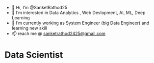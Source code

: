 - 👋 Hi, I’m @SanketRathod25
- 👀 I’m interested in  Data Analytics , Web Devlopment, AI, ML, Deep Learning
- 🌱 I’m currently working as System Engineer (big Data Engineer) and learning new skill 
- 📫 reach me @ sanketrathod2425@gmail.com
# Data Scientist 
<!---
SanketRathod25/SanketRathod25 is a ✨ special ✨ repository because its `README.md` (this file) appears on your GitHub profile.
You can click the Preview link to take a look at your changes.
--->
